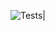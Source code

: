 ![Tests](https://github.com/gurmindersingh5/testing_using_python/actions/workflows/tests.yml/badge.svg)|
